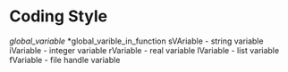 # Coding Style

*global_variable*
*global_varible_in_function
sVAriable - string variable
iVariable - integer variable
rVariable - real variable
lVariable - list variable
fVariable - file handle variable
